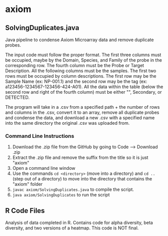 # axiom

## SolvingDuplicates.java
Java pipeline to condense Axiom Microarray data and remove duplicate probes.

The input code must follow the proper format. The first three columns must be occupied, maybe by the Domain, Species, and Family of the probe in the corresponding row. The fourth column must be the Probe or Target Description. All the following columns must be the samples. The first two rows must be occupied by column descriptions. The first row may be the Sample Name (ex: NP-001.1) and the second row may be the tag (ex: a123456-1234567-123456-424-A01). All the data within the table (below the second row and right of the fourth column) must be either "", Secondary, or DETECTED.

The program will take in a .csv from a specified path + the number of rows and columns in the .csv, convert it to an array, remove all duplicate probes and condense the data, and download a new .csv with a specified name into the same directory the original .csv was uploaded from.

### Command Line Instructions
1. Download the .zip file from the GitHub by going to Code --> Download .zip
2. Extract the .zip file and remove the suffix from the title so it is just "axiom"
3. Open a command line window 
4. Use the commands `cd <directory>` (move into a directory) and `cd ..` (step out of a directory) to move into the directory that contains the "axiom" folder
5. `javac axiom/SolvingDuplicates.java` to compile the script.
6. `java axiom/SolvingDuplicates` to run the script

## R Code Files
Analysis of data completed in R. Contains code for alpha diversity, beta diversity, and two versions of a heatmap. This code is NOT final. 

